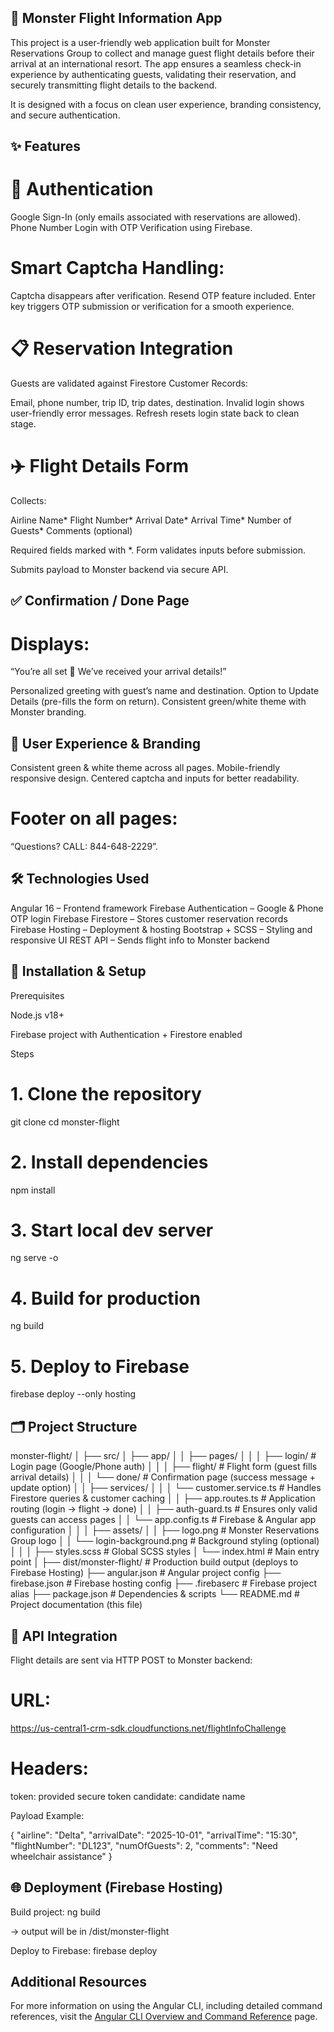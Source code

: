 ## 🏨 Monster Flight Information App

This project is a user-friendly web application built for Monster Reservations Group to collect and manage guest flight details before their arrival at an international resort. The app ensures a seamless check-in experience by authenticating guests, validating their reservation, and securely transmitting flight details to the backend.

It is designed with a focus on clean user experience, branding consistency, and secure authentication.

## ✨ Features

# 🔐 Authentication

Google Sign-In (only emails associated with reservations are allowed).
Phone Number Login with OTP Verification using Firebase.

# Smart Captcha Handling:

Captcha disappears after verification.
Resend OTP feature included.
Enter key triggers OTP submission or verification for a smooth experience.

# 📋 Reservation Integration

Guests are validated against Firestore Customer Records:

Email, phone number, trip ID, trip dates, destination.
Invalid login shows user-friendly error messages.
Refresh resets login state back to clean stage.

# ✈️ Flight Details Form
Collects:

Airline Name*
Flight Number*
Arrival Date*
Arrival Time*
Number of Guests*
Comments (optional)

Required fields marked with *.
Form validates inputs before submission.

Submits payload to Monster backend via secure API.

## ✅ Confirmation / Done Page

# Displays:
“You’re all set 🎉 We’ve received your arrival details!”

Personalized greeting with guest’s name and destination.
Option to Update Details (pre-fills the form on return).
Consistent green/white theme with Monster branding.

## 🎨 User Experience & Branding

Consistent green & white theme across all pages.
Mobile-friendly responsive design.
Centered captcha and inputs for better readability.

# Footer on all pages:
“Questions? CALL: 844-648-2229”.

## 🛠️ Technologies Used

Angular 16 – Frontend framework
Firebase Authentication – Google & Phone OTP login
Firebase Firestore – Stores customer reservation records
Firebase Hosting – Deployment & hosting
Bootstrap + SCSS – Styling and responsive UI
REST API – Sends flight info to Monster backend

## 🚀 Installation & Setup
Prerequisites

Node.js
 v18+

Firebase project with Authentication + Firestore enabled

Steps
# 1. Clone the repository
git clone <your-repo-url>
cd monster-flight

# 2. Install dependencies
npm install

# 3. Start local dev server
ng serve -o

# 4. Build for production
ng build

# 5. Deploy to Firebase
firebase deploy --only hosting

## 🗂️ Project Structure
monster-flight/
│
├── src/
│   ├── app/
│   │   ├── pages/
│   │   │   ├── login/        # Login page (Google/Phone auth)
│   │   │   ├── flight/       # Flight form (guest fills arrival details)
│   │   │   └── done/         # Confirmation page (success message + update option)
│   │   ├── services/
│   │   │   └── customer.service.ts  # Handles Firestore queries & customer caching
│   │   ├── app.routes.ts    # Application routing (login → flight → done)
│   │   ├── auth-guard.ts    # Ensures only valid guests can access pages
│   │   └── app.config.ts    # Firebase & Angular app configuration
│   │
│   ├── assets/
│   │   ├── logo.png         # Monster Reservations Group logo
│   │   └── login-background.png # Background styling (optional)
│   │
│   ├── styles.scss          # Global SCSS styles
│   └── index.html           # Main entry point
│
├── dist/monster-flight/     # Production build output (deploys to Firebase Hosting)
├── angular.json             # Angular project config
├── firebase.json            # Firebase hosting config
├── .firebaserc              # Firebase project alias
├── package.json             # Dependencies & scripts
└── README.md                # Project documentation (this file)

## 🔗 API Integration
Flight details are sent via HTTP POST to Monster backend:

# URL:
https://us-central1-crm-sdk.cloudfunctions.net/flightInfoChallenge


# Headers:
token: provided secure token
candidate: candidate name

Payload Example:

{
  "airline": "Delta",
  "arrivalDate": "2025-10-01",
  "arrivalTime": "15:30",
  "flightNumber": "DL123",
  "numOfGuests": 2,
  "comments": "Need wheelchair assistance"
}

## 🌐 Deployment (Firebase Hosting)
Build project:
ng build

→ output will be in /dist/monster-flight

Deploy to Firebase:
firebase deploy

## Additional Resources

For more information on using the Angular CLI, including detailed command references, visit the [Angular CLI Overview and Command Reference](https://angular.dev/tools/cli) page.
